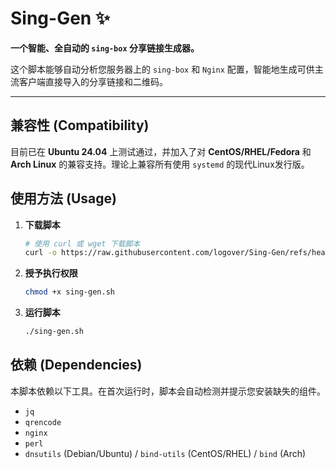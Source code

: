 # Sing-Gen ✨

**一个智能、全自动的 `sing-box` 分享链接生成器。**

这个脚本能够自动分析您服务器上的 `sing-box` 和 `Nginx` 配置，智能地生成可供主流客户端直接导入的分享链接和二维码。

---

## 兼容性 (Compatibility)

目前已在 **Ubuntu 24.04** 上测试通过，并加入了对 **CentOS/RHEL/Fedora** 和 **Arch Linux** 的兼容支持。理论上兼容所有使用 `systemd` 的现代Linux发行版。

## 使用方法 (Usage)

1.  **下载脚本**
    ```bash
    # 使用 curl 或 wget 下载脚本
    curl -o https://raw.githubusercontent.com/logover/Sing-Gen/refs/heads/main/SingGen.sh
    ```

2.  **授予执行权限**
    ```bash
    chmod +x sing-gen.sh
    ```

3.  **运行脚本**
    ```bash
    ./sing-gen.sh
    ```

## 依赖 (Dependencies)
本脚本依赖以下工具。在首次运行时，脚本会自动检测并提示您安装缺失的组件。

* `jq`
* `qrencode`
* `nginx`
* `perl`
* `dnsutils` (Debian/Ubuntu) / `bind-utils` (CentOS/RHEL) / `bind` (Arch)
